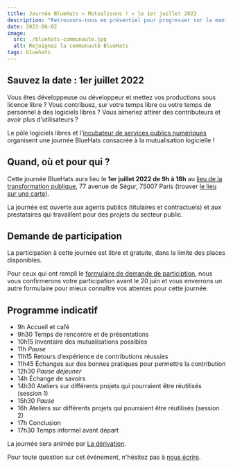 ```yaml
---
title: Journée BlueHats « Mutualisons ! » le 1er juillet 2022
description: "Retrouvons-nous en présentiel pour progresser sur la manière de rendre nos productions logicielles plus collaboratives et augmenter leurs réutilisations dans l'administration."
date: 2022-06-02
image:
  src: ./bluehats-communaute.jpg
  alt: Rejoignez la communauté BlueHats
tags: bluehats
---
```


## Sauvez la date : 1er juillet 2022

Vous êtes développeuse ou développeur et mettez vos productions sous licence libre ?  Vous contribuez, sur votre temps libre ou votre temps de personnel à des logiciels libres ?  Vous aimeriez attirer des contributeurs et avoir plus d'utilisateurs ?

Le pôle logiciels libres et l'[incubateur de services publics numériques](https://beta.gouv.fr) organisent une journée BlueHats consacrée à la mutualisation logicielle !

## Quand, où et pour qui ?

Cette journée BlueHats aura lieu le **1er juillet 2022 de 9h à 18h** au [lieu de la transformation publique](https://www.modernisation.gouv.fr/diffuser-linnovation-publique/le-lieu-de-la-transformation-publique), 77 avenue de Ségur, 75007 Paris (trouver [le lieu sur une carte](https://osm.org/go/0BOdStupT?node=1943846151)).

La journée est ouverte aux agents publics (titulaires et contractuels) et aux prestataires qui travaillent pour des projets du secteur public.

## Demande de participation

La participation à cette journée est libre et gratuite, dans la limite des places disponibles.

Pour ceux qui ont rempli le [formulaire de demande de particiption](https://framaforms.org/1er-juillet-2022-journee-bluehats-mutualisons-demande-de-participation-1654151829), nous vous confirmerons votre participation avant le 20 juin et vous enverrons un autre formulaire pour mieux connaître vos attentes pour cette journée.

## Programme indicatif

- 9h Accueil et café
- 9h30 Temps de rencontre et de présentations
- 10h15 Inventaire des mutualisations possibles
- 11h *Pause*
- 11h15 Retours d’expérience de contributions réussies
- 11h45 Échanges sur des bonnes pratiques pour permettre la contribution
- 12h30 *Pause déjeuner*
- 14h Échange de savoirs
- 14h30 Ateliers sur différents projets qui pourraient être réutilisés (session 1)
- 15h30 *Pause*
- 16h Ateliers sur différents projets qui pourraient être réutilisés (session 2)
- 17h Conclusion
- 17h30 Temps informel avant départ

La journée sera animée par [La dérivation](https://dérivation.fr).

Pour toute question sur cet événement, n'hésitez pas à [nous écrire](mailto:contact@code.gouv.fr).
